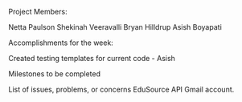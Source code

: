 Project Members:

Netta Paulson
Shekinah Veeravalli
Bryan Hilldrup
Asish Boyapati

Accomplishments for the week:

Created testing templates for current code - Asish

Milestones to be completed


List of issues, problems, or concerns
EduSource API
Gmail account.
